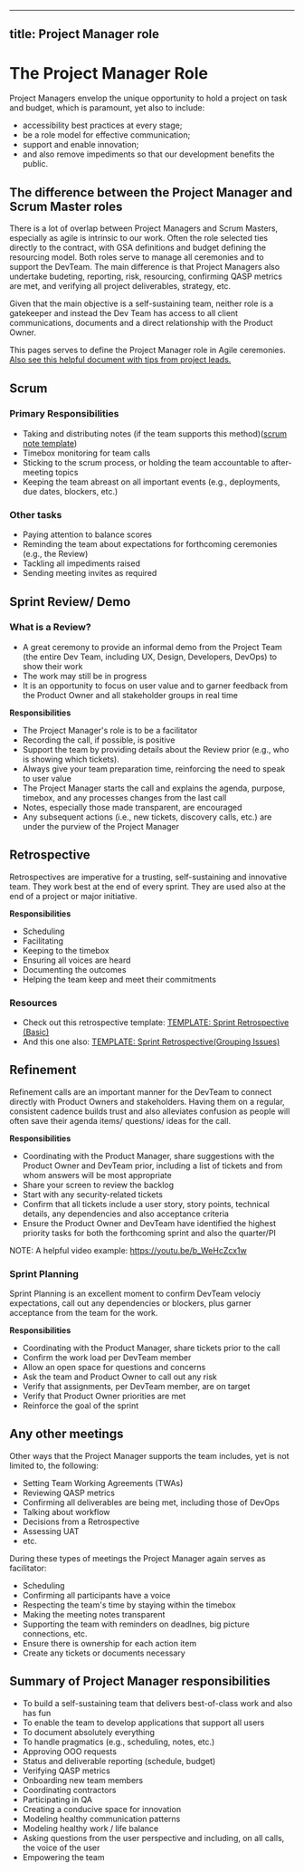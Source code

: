 ______________________________________________________________________

## title: Project Manager role

# The Project Manager Role

Project Managers envelop the unique opportunity to hold a project on task and budget, which is paramount, yet also to include:

- accessibility best practices at every stage;
- be a role model for effective communication;
- support and enable innovation;
- and also remove impediments so that our development benefits the public.

## The difference between the Project Manager and Scrum Master roles

There is a lot of overlap between Project Managers and Scrum Masters, especially as agile is intrinsic to our work. Often the role selected ties directly to the contract, with GSA definitions and budget defining the resourcing model. Both roles serve to manage all ceremonies and to support the DevTeam. The main difference is that Project Managers also undertake budeting, reporting, risk, resourcing, confirming QASP metrics are met, and verifying all project deliverables, strategy, etc.

Given that the main objective is a self-sustaining team, neither role is a gatekeeper and instead the Dev Team has access to all client communications, documents and a direct relationship with the Product Owner.

This pages serves to define the Project Manager role in Agile ceremonies. [Also see this helpful document with tips from project leads.](https://docs.google.com/document/d/1QIUZC7qJJt9A0XWxb-kDAfVBI4Bf9GoqrZbPRnUQ9fA/edit#heading=h.qho48irft1kw)

## Scrum

### Primary Responsibilities

- Taking and distributing notes (if the team supports this method)([scrum note template](https://docs.google.com/document/d/17tl3lPu-3Uo6_YCEtb6AH9HsaILLS1UTmoUFIuXoqDc/edit))
- Timebox monitoring for team calls
- Sticking to the scrum process, or holding the team accountable to after-meeting topics
- Keeping the team abreast on all important events (e.g., deployments, due dates, blockers, etc.)

### Other tasks

- Paying attention to balance scores
- Reminding the team about expectations for forthcoming ceremonies (e.g., the Review)
- Tackling all impediments raised
- Sending meeting invites as required

## Sprint Review/ Demo

### What is a Review?

- A great ceremony to provide an informal demo from the Project Team (the entire Dev Team, including UX, Design, Developers, DevOps) to show their work
- The work may still be in progress
- It is an opportunity to focus on user value and to garner feedback from the Product Owner and all stakeholder groups in real time

**Responsibilities**

- The Project Manager's role is to be a facilitator
- Recording the call, if possible, is positive
- Support the team by providing details about the Review prior (e.g., who is showing which tickets).
- Always give your team preparation time, reinforcing the need to speak to user value
- The Project Manager starts the call and explains the agenda, purpose, timebox, and any processes changes from the last call
- Notes, especially those made transparent, are encouraged
- Any subsequent actions (i.e., new tickets, discovery calls, etc.) are under the purview of the Project Manager

## Retrospective

Retrospectives are imperative for a trusting, self-sustaining and innovative team. They work best at the end of every sprint. They are used also at the end of a project or major initiative.

**Responsibilities**

- Scheduling
- Facilitating
- Keeping to the timebox
- Ensuring all voices are heard
- Documenting the outcomes
- Helping the team keep and meet their commitments

### Resources

- Check out this retrospective template: [TEMPLATE: Sprint Retrospective (Basic)](https://trello.com/b/YEXXigXH/template-sprint-retrospective)
- And this one also: [TEMPLATE: Sprint Retrospective(Grouping Issues)](https://trello.com/b/jG9U4I6l/template-sprint-retrospective-grouping-issues)

## Refinement

Refinement calls are an important manner for the DevTeam to connect directly with Product Owners and stakeholders. Having them on a regular, consistent cadence builds trust and also alleviates confusion as people will often save their agenda items/ questions/ ideas for the call.

**Responsibilities**

- Coordinating with the Product Manager, share suggestions with the Product Owner and DevTeam prior, including a list of tickets and from whom answers will be most appropriate
- Share your screen to review the backlog
- Start with any security-related tickets
- Confirm that all tickets include a user story, story points, technical details, any dependencies and also acceptance criteria
- Ensure the Product Owner and DevTeam have identified the highest priority tasks for both the forthcoming sprint and also the quarter/PI

NOTE: A helpful video example: <https://youtu.be/b_WeHcZcx1w>

### Sprint Planning

Sprint Planning is an excellent moment to confirm DevTeam velociy expectations, call out any dependencies or blockers, plus garner acceptance from the team for the work.

**Responsibilities**

- Coordinating with the Product Manager, share tickets prior to the call
- Confirm the work load per DevTeam member
- Allow an open space for questions and concerns
- Ask the team and Product Owner to call out any risk
- Verify that assignments, per DevTeam member, are on target
- Verify that Product Owner priorities are met
- Reinforce the goal of the sprint

## Any other meetings

Other ways that the Project Manager supports the team includes, yet is not limited to, the following:

- Setting Team Working Agreements (TWAs)
- Reviewing QASP metrics
- Confirming all deliverables are being met, including those of DevOps
- Talking about workflow
- Decisions from a Retrospective
- Assessing UAT
- etc.

During these types of meetings the Project Manager again serves as facilitator:

- Scheduling
- Confirming all participants have a voice
- Respecting the team's time by staying within the timebox
- Making the meeting notes transparent
- Supporting the team with reminders on deadlnes, big picture connections, etc.
- Ensure there is ownership for each action item
- Create any tickets or documents necessary

## Summary of Project Manager responsibilities

- To build a self-sustaining team that delivers best-of-class work and also has fun
- To enable the team to develop applications that support all users
- To document absolutely everything
- To handle pragmatics (e.g., scheduling, notes, etc.)
- Approving OOO requests
- Status and deliverable reporting (schedule, budget)
- Verifying QASP metrics
- Onboarding new team members
- Coordinating contractors
- Participating in QA
- Creating a conducive space for innovation
- Modeling healthy communication patterns
- Modeling healthy work / life balance
- Asking questions from the user perspective and including, on all calls, the voice of the user
- Empowering the team
